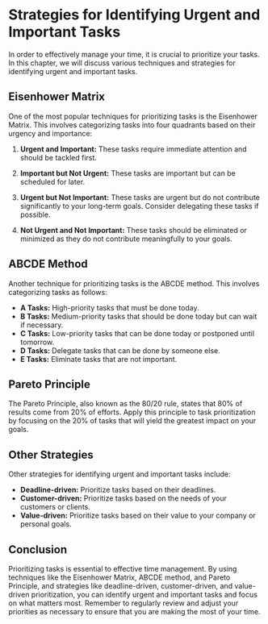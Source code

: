 Strategies for Identifying Urgent and Important Tasks
===================================================================================================

In order to effectively manage your time, it is crucial to prioritize your tasks. In this chapter, we will discuss various techniques and strategies for identifying urgent and important tasks.

Eisenhower Matrix
-----------------

One of the most popular techniques for prioritizing tasks is the Eisenhower Matrix. This involves categorizing tasks into four quadrants based on their urgency and importance:

1. **Urgent and Important:** These tasks require immediate attention and should be tackled first.

2. **Important but Not Urgent:** These tasks are important but can be scheduled for later.

3. **Urgent but Not Important:** These tasks are urgent but do not contribute significantly to your long-term goals. Consider delegating these tasks if possible.

4. **Not Urgent and Not Important:** These tasks should be eliminated or minimized as they do not contribute meaningfully to your goals.

ABCDE Method
------------

Another technique for prioritizing tasks is the ABCDE method. This involves categorizing tasks as follows:

* **A Tasks:** High-priority tasks that must be done today.
* **B Tasks:** Medium-priority tasks that should be done today but can wait if necessary.
* **C Tasks:** Low-priority tasks that can be done today or postponed until tomorrow.
* **D Tasks:** Delegate tasks that can be done by someone else.
* **E Tasks:** Eliminate tasks that are not important.

Pareto Principle
----------------

The Pareto Principle, also known as the 80/20 rule, states that 80% of results come from 20% of efforts. Apply this principle to task prioritization by focusing on the 20% of tasks that will yield the greatest impact on your goals.

Other Strategies
----------------

Other strategies for identifying urgent and important tasks include:

* **Deadline-driven:** Prioritize tasks based on their deadlines.
* **Customer-driven:** Prioritize tasks based on the needs of your customers or clients.
* **Value-driven:** Prioritize tasks based on their value to your company or personal goals.

Conclusion
----------

Prioritizing tasks is essential to effective time management. By using techniques like the Eisenhower Matrix, ABCDE method, and Pareto Principle, and strategies like deadline-driven, customer-driven, and value-driven prioritization, you can identify urgent and important tasks and focus on what matters most. Remember to regularly review and adjust your priorities as necessary to ensure that you are making the most of your time.
